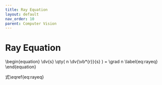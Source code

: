 ```yaml
---
title: Ray Equation
layout: default
nav_order: 10
parent: Computer Vision
---
```


# Ray Equation

\begin{equation}
	\dv{s} \qty( n \dv{\vb*{r}}{s} ) = \grad n \label{eq:rayeq}
\end{equation}

式\eqref{eq:rayeq}
